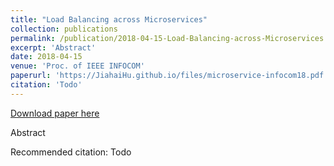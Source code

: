 ```yaml
---
title: "Load Balancing across Microservices"
collection: publications
permalink: /publication/2018-04-15-Load-Balancing-across-Microservices
excerpt: 'Abstract'
date: 2018-04-15
venue: 'Proc. of IEEE INFOCOM'
paperurl: 'https://JiahaiHu.github.io/files/microservice-infocom18.pdf'
citation: 'Todo'
---
```


<a href='https://JiahaiHu.github.io/files/microservice-infocom18.pdf'>Download paper here</a>

Abstract

Recommended citation: Todo